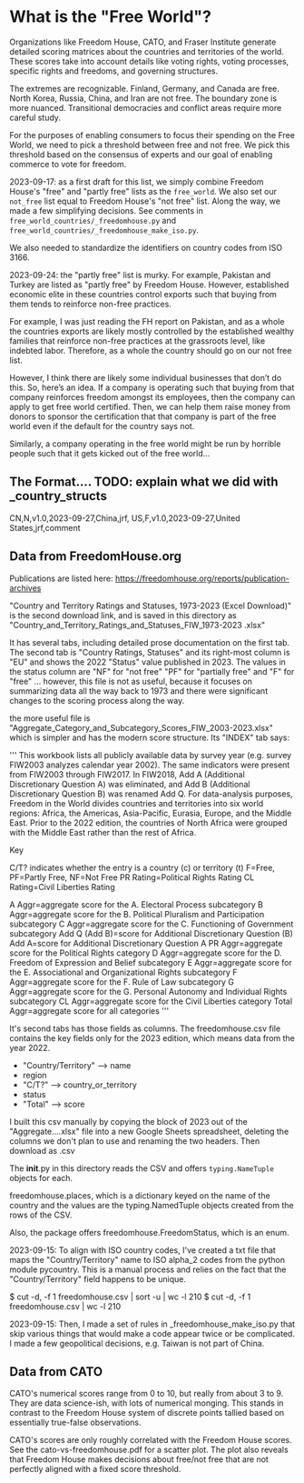 # What is the "Free World"?

Organizations like Freedom House, CATO, and Fraser Institute generate
detailed scoring matrices about the countries and territories of the
world.  These scores take into account details like voting rights,
voting processes, specific rights and freedoms, and governing
structures.

The extremes are recognizable.  Finland, Germany, and Canada are free.
North Korea, Russia, China, and Iran are not free.  The boundary zone
is more nuanced.  Transitional democracies and conflict areas require
more careful study.

For the purposes of enabling consumers to focus their spending on the
Free World, we need to pick a threshold between free and not free.  We
pick this threshold based on the consensus of experts and our goal of
enabling commerce to vote for freedom.

2023-09-17: as a first draft for this list, we simply combine Freedom
House's "free" and "partly free" lists as the `free_world`.  We also
set our `not_free` list equal to Freedom House's "not free" list.
Along the way, we made a few simplifying decisions.  See comments in
`free_world_countries/_freedomhouse.py` and
`free_world_countries/_freedomhouse_make_iso.py`.

We also needed to standardize the identifiers on country codes from
ISO 3166.

2023-09-24: the "partly free" list is murky.  For example, Pakistan
and Turkey are listed as "partly free" by Freedom House.  However,
established economic elite in these countries control exports such
that buying from them tends to reinforce non-free practices.

For example, I was just reading the FH report on Pakistan, and as a
whole the countries exports are likely mostly controlled by the
established wealthy families that reinforce non-free practices at the
grassroots level, like indebted labor.  Therefore, as a whole the
country should go on our not free list.

However, I think there are likely some individual businesses that
don’t do this.  So, here’s an idea.  If a company is operating such
that buying from that company reinforces freedom amongst its
employees, then the company can apply to get free world certified.
Then, we can help them raise money from donors to sponsor the
certification that that company is part of the free world even if the
default for the country says not.

Similarly, a company operating in the free world might be run by
horrible people such that it gets kicked out of the free world…

## The Format.... TODO: explain what we did with _country_structs

CN,N,v1.0,2023-09-27,China,jrf,
US,F,v1.0,2023-09-27,United States,jrf,comment

## Data from FreedomHouse.org

Publications are listed here: <https://freedomhouse.org/reports/publication-archives>

"Country and Territory Ratings and Statuses, 1973-2023 (Excel
Download)" is the second download link, and is saved in this directory
as "Country_and_Territory_Ratings_and_Statuses_FIW_1973-2023 .xlsx"

It has several tabs, including detailed prose documentation on the
first tab.  The second tab is "Country Ratings, Statuses" and its
right-most column is "EU" and shows the 2022 "Status" value published
in 2023.  The values in the status column are "NF" for "not free" "PF"
for "partially free" and "F" for "free" ... however, this file is not
as useful, because it focuses on summarizing data all the way back to
1973 and there were significant changes to the scoring process along
the way.

the more useful file is
"Aggregate_Category_and_Subcategory_Scores_FIW_2003-2023.xlsx" which
is simpler and has the modern score structure.  Its "INDEX" tab says:

'''
This workbook lists all publicly available data by survey year
(e.g. survey FIW2003 analyzes calendar year 2002).  The same
indicators were present from FIW2003 through FIW2017.  In FIW2018, Add
A (Additional Discretionary Question A) was eliminated, and Add B
(Additional Discretionary Question B) was renamed Add Q.  For
data-analysis purposes, Freedom in the World divides countries and
territories into six world regions: Africa, the Americas,
Asia-Pacific, Eurasia, Europe, and the Middle East. Prior to the 2022
edition, the countries of North Africa were grouped with the Middle
East rather than the rest of Africa.

Key

C/T? indicates whether the entry is a country (c) or territory (t)
F=Free, PF=Partly Free, NF=Not Free
PR Rating=Political Rights Rating
CL Rating=Civil Liberties Rating

A Aggr=aggregate score for the A. Electoral Process subcategory
B Aggr=aggregate score for the B. Political Pluralism and Participation subcategory
C Aggr=aggregate score for the C. Functioning of Government subcategory
Add Q (Add B)=score for Additional Discretionary Question (B)
Add A=score for Additional Discretionary Question A
PR Aggr=aggregate score for the Political Rights category
D Aggr=aggregate score for the D. Freedom of Expression and Belief subcategory
E Aggr=aggregate score for the E. Associational and Organizational Rights subcategory
F Aggr=aggregate score for the F. Rule of Law subcategory
G Aggr=aggregate score for the G. Personal Autonomy and Individual Rights subcategory
CL Aggr=aggregate score for the Civil Liberties category
Total Aggr=aggregate score for all categories
'''

It's second tabs has those fields as columns.  The freedomhouse.csv
file contains the key fields only for the 2023 edition, which means
data from the year 2022.

- "Country/Territory" --> name
- region
- "C/T?" --> country_or_territory
- status
- "Total" --> score

I built this csv manually by copying the block of 2023 out of the
"Aggregate....xlsx" file into a new Google Sheets spreadsheet,
deleting the columns we don't plan to use and renaming the two
headers.  Then download as .csv

The __init__.py in this directory reads the CSV and offers
`typing.NameTuple` objects for each.

freedomhouse.places, which is a dictionary keyed on the name of the
country and the values are the typing.NamedTuple objects created from
the rows of the CSV.

Also, the package offers freedomhouse.FreedomStatus, which is an enum.

2023-09-15: To align with ISO country codes, I've created a txt file
that maps the "Country/Territory" name to ISO alpha_2 codes from the
python module pycountry.  This is a manual process and relies on the
fact that the "Country/Territory" field happens to be unique.

$ cut -d\, -f 1 freedomhouse.csv | sort -u | wc -l
     210
$ cut -d\, -f 1 freedomhouse.csv | wc -l
     210

2023-09-15: Then, I made a set of rules in _freedomhouse_make_iso.py
that skip various things that would make a code appear twice or be
complicated.  I made a few geopolitical decisions, e.g. Taiwan is not
part of China.

## Data from CATO

CATO's numerical scores range from 0 to 10, but really from about 3 to
9.  They are data science-ish, with lots of numerical monging.  This
stands in contrast to the Freedom House system of discrete points
tallied based on essentially true-false observations.

CATO's scores are only roughly correlated with the Freedom House
scores.  See the cato-vs-freedomhouse.pdf for a scatter plot.  The
plot also reveals that Freedom House makes decisions about free/not
free that are not perfectly aligned with a fixed score threshold.

